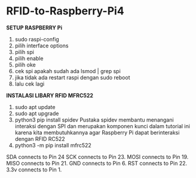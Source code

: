 # RFID-to-Raspberry-Pi4

**SETUP RASPBERRY Pi**
1. sudo raspi-config
2. pilih interface options
3. pilih spi
4. pilih enable
5. pilih oke
6. cek spi apakah sudah ada lsmod | grep spi
7. jika tidak ada restart raspi dengan sudo reboot
8. lalu cek lagi

**INSTALASI LIBARY RFID MFRC522**
1. sudo apt update
2. sudo apt upgrade
3. python3 pip install spidev
   Pustaka spidev membantu menangani interaksi dengan SPI dan merupakan komponen kunci dalam tutorial ini karena kita membutuhkannya agar
   Raspberry Pi dapat berinteraksi dengan RFID RC522
4. python3 -m pip install mfrc522

SDA connects to Pin 24
SCK connects to Pin 23.
MOSI connects to Pin 19.
MISO connects to Pin 21.
GND connects to Pin 6.
RST connects to Pin 22.
3.3v connects to Pin 1.
